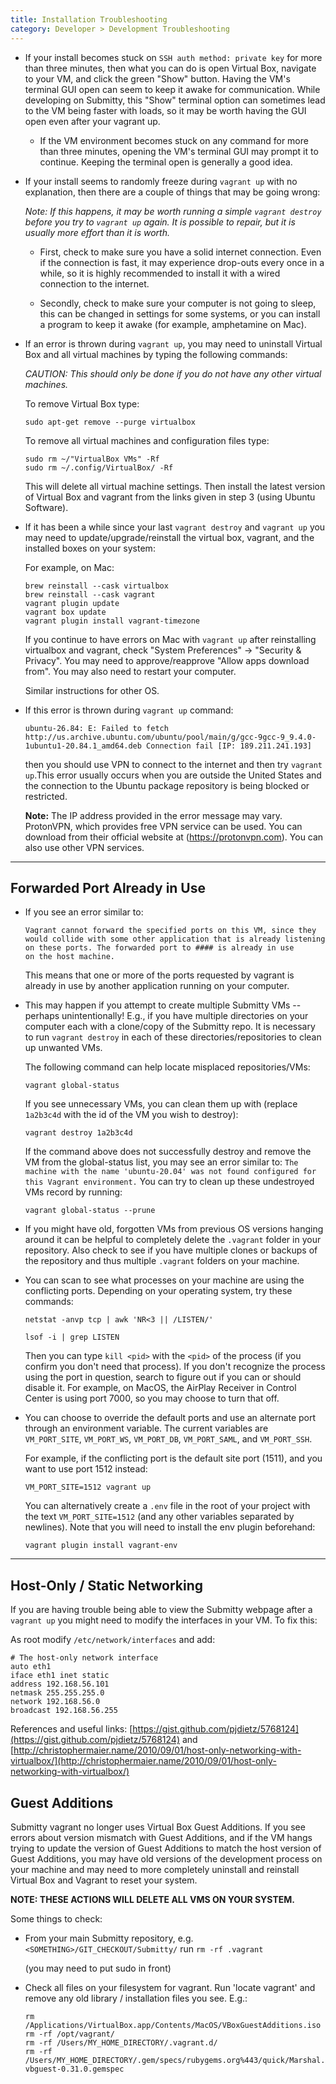 ```yaml
---
title: Installation Troubleshooting
category: Developer > Development Troubleshooting
---
```



* If your install becomes stuck on ``SSH auth method: private key`` for more than three minutes,
   then what you can do is open Virtual Box, navigate to your VM, and click the green "Show" button.
   Having the VM's terminal GUI open can seem to keep it awake for communication. While developing on Submitty,
   this "Show" terminal option can sometimes lead to the VM being faster with loads, so it may be worth having the GUI
   open even after your vagrant up.
  * If the VM environment becomes stuck on any command for more than three minutes, opening the VM's terminal GUI may prompt it to continue. Keeping the terminal open is generally a good idea.

* If your install seems to randomly freeze during `vagrant up` 
with no explanation, then there are a couple of things that may be going wrong:

    *Note: If this happens, it may be worth running a simple `vagrant destroy` before you try to `vagrant up` again. It is possible to repair, but it is usually more effort than it is worth.*

    * First, check to make sure you have a solid internet connection. 
    Even if the connection is fast, it may experience drop-outs every 
    once in a while, so it is highly recommended to install it with a wired 
    connection to the internet.

    * Secondly, check to make sure your computer is not going to 
    sleep, this can be changed in settings for some systems, or you 
    can install a program to keep it awake (for example, amphetamine on Mac).

* If an error is thrown during `vagrant up`, you may need to
   uninstall Virtual Box and all virtual machines by typing the
   following commands:

   _CAUTION: This should only be done if you do not have any other virtual machines._

   To remove Virtual Box type:

   ```
   sudo apt-get remove --purge virtualbox
   ```
   To remove all virtual machines and configuration files type:

   ```
   sudo rm ~/"VirtualBox VMs" -Rf
   sudo rm ~/.config/VirtualBox/ -Rf
   ```
   This will delete all virtual machine settings. Then install
   the latest version of Virtual Box and vagrant from the links given in step 3 (using Ubuntu Software).

* If it has been a while since your last `vagrant destroy` and
    `vagrant up` you may need to update/upgrade/reinstall the virtual
    box, vagrant, and the installed boxes on your
    system:

    For example, on Mac:

    ```
    brew reinstall --cask virtualbox
    brew reinstall --cask vagrant
    vagrant plugin update
    vagrant box update
    vagrant plugin install vagrant-timezone
    ```

    If you continue to have errors on Mac with `vagrant up` after
    reinstalling virtualbox and vagrant, check "System Preferences" ->
    "Security & Privacy".  You may need to approve/reapprove
    "Allow apps download from".  You may also need to restart your computer.

    Similar instructions for other OS.

* If this error is thrown during `vagrant up` command:
   ```
   ubuntu-26.84: E: Failed to fetch http://us.archive.ubuntu.com/ubuntu/pool/main/g/gcc-9gcc-9_9.4.0-1ubuntu1-20.84.1_amd64.deb Connection fail [IP: 189.211.241.193]
   ```
   then you should use VPN to connect to the internet and then try `vagrant up`.This error usually occurs when you are outside the United States and the connection to the Ubuntu package repository is being blocked or restricted.

   __Note:__ The IP address provided in the error message may vary.
   ProtonVPN, which provides free VPN service can be used. You can download from their official website at (https://protonvpn.com). You can also use other VPN services.

---

## Forwarded Port Already in Use

* If you see an error similar to:

  ```
  Vagrant cannot forward the specified ports on this VM, since they
  would collide with some other application that is already listening
  on these ports. The forwarded port to #### is already in use
  on the host machine.
  ```

  This means that one or more of the ports requested by vagrant is already in
  use by another application running on your computer.


* This may happen if you attempt to create multiple Submitty VMs --
  perhaps unintentionally!  E.g., if you have multiple directories on
  your computer each with a clone/copy of the Submitty repo.  It is
  necessary to run `vagrant destroy` in each of these
  directories/repositories to clean up unwanted VMs.

  The following command can help locate misplaced repositories/VMs:
  ```
  vagrant global-status
  ```

  If you see unnecessary VMs, you can clean them up with (replace
  `1a2b3c4d` with the id of the VM you wish to destroy):
  ```
  vagrant destroy 1a2b3c4d
  ```

  If the command above does not successfully destroy and remove the VM from the
  global-status list, you may see an error similar to: `The machine
  with the name 'ubuntu-20.04' was not found configured for this
  Vagrant environment.`  You can try to clean up these undestroyed VMs record by
  running:
  ```
  vagrant global-status --prune
  ```

* If you might have old, forgotten VMs from previous OS versions
  hanging around it can be helpful to completely delete the `.vagrant`
  folder in your repository.  Also check to see if you have multiple
  clones or backups of the repository and thus multiple `.vagrant`
  folders on your machine.


* You can scan to see what processes on your machine are using the
  conflicting ports.  Depending on your operating system, try these
  commands:

  ```
  netstat -anvp tcp | awk 'NR<3 || /LISTEN/'
  ```

  ```
  lsof -i | grep LISTEN
  ```

  Then you can type `kill <pid>` with the `<pid>` of the process (if
  you confirm you don't need that process).  If you don't recognize
  the process using the port in question, search to figure out if you
  can or should disable it.  For example, on MacOS, the AirPlay
  Receiver in Control Center is using port 7000, so you may choose to
  turn that off.


* You can choose to override the default ports and use an alternate
  port through an environment variable. The current variables are
  `VM_PORT_SITE`, `VM_PORT_WS`, `VM_PORT_DB`, `VM_PORT_SAML`, and
  `VM_PORT_SSH`.

  For example, if the conflicting port is the default site port (1511),
  and you want to use port 1512 instead:
  ```
  VM_PORT_SITE=1512 vagrant up
  ```
  
  You can alternatively create a `.env` file in the root of your project
  with the text `VM_PORT_SITE=1512` (and any other variables separated by
  newlines). Note that you will need to install the env plugin beforehand:
  ```
  vagrant plugin install vagrant-env
  ```

---


## Host-Only / Static Networking

If you are having trouble being able to view the Submitty webpage after a ```vagrant up``` you might need to 
modify the interfaces in your VM. To fix this:

As root modify ```/etc/network/interfaces``` and add:

```
# The host-only network interface
auto eth1
iface eth1 inet static
address 192.168.56.101
netmask 255.255.255.0
network 192.168.56.0
broadcast 192.168.56.255
```

References and useful links: [https://gist.github.com/pjdietz/5768124](https://gist.github.com/pjdietz/5768124) and [http://christophermaier.name/2010/09/01/host-only-networking-with-virtualbox/](http://christophermaier.name/2010/09/01/host-only-networking-with-virtualbox/)


## Guest Additions


Submitty vagrant no longer uses Virtual Box Guest Additions.  If you
see errors about version mismatch with Guest Additions, and if the VM
hangs trying to update the version of Guest Additions to match the
host version of Guest Additions, you may have old versions of the
development process on your machine and may need to more completely
uninstall and reinstall Virtual Box and Vagrant to reset your system.

**NOTE: THESE ACTIONS WILL DELETE ALL VMS ON YOUR SYSTEM.**

Some things to check:

* From your main Submitty repository, e.g. `<SOMETHING>/GIT_CHECKOUT/Submitty/`
  run `rm -rf .vagrant`

  (you may need to put sudo in front)

* Check all files on your filesystem for vagrant.  Run 'locate
  vagrant' and remove any old library / installation files you see.
  E.g.:

  ```
  rm /Applications/VirtualBox.app/Contents/MacOS/VBoxGuestAdditions.iso
  rm -rf /opt/vagrant/
  rm -rf /Users/MY_HOME_DIRECTORY/.vagrant.d/
  rm -rf /Users/MY_HOME_DIRECTORY/.gem/specs/rubygems.org%443/quick/Marshal.4.8/vagrant-vbguest-0.31.0.gemspec
  ```

